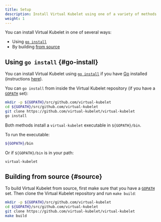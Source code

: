 ```yaml
---
title: Setup
description: Install Virtual Kubelet using one of a variety of methods
weight: 1
---
```


You can install Virtual Kubelet in one of several ways:

* Using [`go install`](#go-install)
* By building [from source](#source)

## Using `go install` {#go-install}

You can install Virtual Kubelet using [`go install`](https://golang.org/cmd/go/#hdr-Compile_and_install_packages_and_dependencies) if you have [Go](https://golang.org) installed (instructions [here](https://golang.org/doc/install)).

You can `go install` from inside the Virtual Kubelet repository (if you have a [`GOPATH`](https://github.com/golang/go/wiki/GOPATH) set):

```bash
mkdir -p ${GOPATH}/src/github.com/virtual-kubelet
cd ${GOPATH}/src/github.com/virtual-kubelet
git clone https://github.com/virtual-kubelet/virtual-kubelet
go install
```

Both methods install a `virtual-kubelet` executable in `${GOPATH}/bin`.

To run the executable:

```bash
${GOPATH}/bin
```

Or if `${GOPATH}/bin` is in your path:

```bash
virtual-kubelet
```

## Building from source {#source}

To build Virtual Kubelet from source, first make sure that you have a [`GOPATH`](https://github.com/golang/go/wiki/GOPATH) set. Then clone the Virtual Kubelet repository and run `make build`:

```bash
mkdir -p ${GOPATH}/src/github.com/virtual-kubelet
cd ${GOPATH}/src/github.com/virtual-kubelet
git clone https://github.com/virtual-kubelet/virtual-kubelet
make build
```
